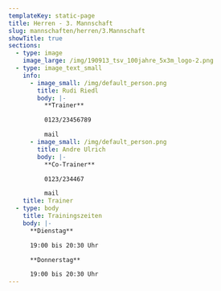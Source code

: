 ```yaml
---
templateKey: static-page
title: Herren - 3. Mannschaft
slug: mannschaften/herren/3.Mannschaft
showTitle: true
sections:
  - type: image
    image_large: /img/190913_tsv_100jahre_5x3m_logo-2.png
  - type: image_text_small
    info:
      - image_small: /img/default_person.png
        title: Rudi Riedl
        body: |-
          **Trainer**

          0123/23456789

          mail
      - image_small: /img/default_person.png
        title: Andre Ulrich
        body: |-
          **Co-Trainer**

          0123/234467

          mail
    title: Trainer
  - type: body
    title: Trainingszeiten
    body: |-
      **Dienstag**

      19:00 bis 20:30 Uhr

      **Donnerstag**

      19:00 bis 20:30 Uhr
---
```

